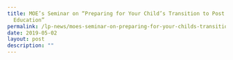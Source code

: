 ```yaml
---
title: MOE’s Seminar on “Preparing for Your Child’s Transition to Post Secondary
  Education”
permalink: /lp-news/moes-seminar-on-preparing-for-your-childs-transition-to-post-secondary-education/
date: 2019-05-02
layout: post
description: ""
---
```

